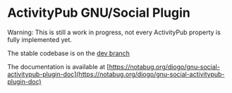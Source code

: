# ActivityPub GNU/Social Plugin

Warning: This is still a work in progress, not every ActivityPub property is fully implemented yet.

The stable codebase is on the [dev branch](https://notabug.org/diogo/gnu-social-activitypub-plugin/src/dev)

The documentation is available at [https://notabug.org/diogo/gnu-social-activitypub-plugin-doc](https://notabug.org/diogo/gnu-social-activitypub-plugin-doc)
